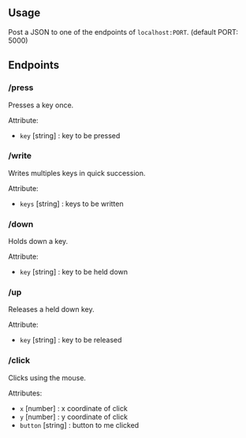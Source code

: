 ## Usage
Post a JSON to one of the endpoints of `localhost:PORT`. (default PORT: 5000)

## Endpoints
### /press
Presses a key once.

Attribute: 
- `key` [string] : key to be pressed

### /write
Writes multiples keys in quick succession.

Attribute: 
- `keys` [string] : keys to be written

### /down
Holds down a key.

Attribute: 
- `key` [string] : key to be held down

### /up
Releases a held down key.

Attribute: 
- `key` [string] : key to be released

### /click
Clicks using the mouse.

Attributes: 
- `x` [number] : x coordinate of click
- `y` [number] : y coordinate of click 
- `button` [string] : button to me clicked
